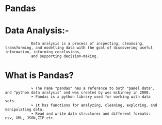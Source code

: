 # Pandas

# Data Analysis:-
                Data analysis is a process of inspecting, cleansing, transforming, and modelling data with the goal of discovering useful information, informing conclusions, 
                and supporting decision-making.

# What is Pandas?
                ➤ The name "pandas" has a reference to both "panel data", and "python data analysis" and was created by wes mckinney in 2008.
                ➤ Pandas is a python library used for working with data sets.
                ➤ It has functions for analyzing, cleaning, exploring, and manipulating data.
                ➤ Read and write data structures and different formats: csv, XML, JSON,ZIP etc.
